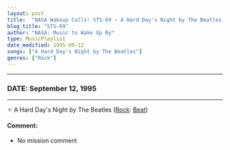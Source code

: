 ```yaml
---
layout: post
title:  "NASA Wakeup Calls: STS-69 ✧ A Hard Day's Night by The Beatles ⊹ September 12, 1995"
blog_title: "STS-69"
author: "NASA: Music to Wake Up By"
type: MusicPlaylist
date_modified: 1995-09-12
songs: ["A Hard Day's Night by The Beatles"]
genres: ["Rock"]
---
```


----
### DATE: September 12, 1995
----
✧ A Hard Day's Night *by* The Beatles ([Rock](https://www.discogs.com/genre/Rock): [Beat](https://www.discogs.com/style/Beat)) <a target="blank_" href="https://www.discogs.com/The-Beatles-A-Hard-Days-Night-A-Hard-Days-Night/release/3591853">
    <i class="fas fa-compact-disc"
       title="Discogs entry for this song"
       alt="Discogs entry for this song"
       style="font-size: 1.1em;"></i></a>
    

#### Comment:
* No mission comment



<br/>
<center>
	<a target="_blank"
	   href="https://twitter.com/intent/tweet?hashtags=Space,NASA,Playlist,NASAWakeupCalls,SpaceProgram&text=🚀 {{ page.author}}, {{ page.title }}. {{ site.url }}{{ page.url }}&via=nasawakeupcalls"><i class="fab fa-twitter" title="Tweet this page" alt="Tweet this page" style="font-size: 1.3em;"></i></a>
	&nbsp; 	<i class="fas fa-user-astronaut" style="font-size: 1.5em;"></i> &nbsp;
    <a id="custom_amazon_link"
       type="amzn" search="#"
       category="popular music">
    <i class="fab fa-amazon" style="font-size: 1.3em;"></i></a>
</center>

<!-- Randomly resolve an individual entry from a song array -->
<script src="/assets/javascript/seedrandom.min.js"></script>
<script>
  var wake_me_up = ["A Hard Day's Night by The Beatles"];
  var prng = new Math.seedrandom();
  function randomSong() {
    song = wake_me_up[Math.floor(Math.random() * wake_me_up.length)];
    var amazon_link = document.getElementById("custom_amazon_link");
    amazon_link.setAttribute("search", song);
  }
  window.onload = randomSong();
</script>
